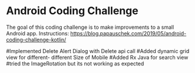 # Android Coding Challenge
The goal of this coding challenge is to make improvements to a small Android app. Instructions:
https://blog.papauschek.com/2019/05/android-coding-challenge-kotlin/

#Implemented Delete Alert Dialog with Delete api call
#Added dynamic grid view for different- different Size of Mobile
#Added Rx Java for search view
#tried the ImageRotation but its not working as expected